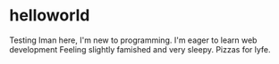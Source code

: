 # helloworld
Testing
Iman here, I'm new to programming. I'm eager to learn web development
Feeling slightly famished and very sleepy. Pizzas for lyfe.
